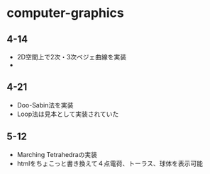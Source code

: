 # computer-graphics

## 4-14
- 2D空間上で2次・3次ベジェ曲線を実装
- 
## 4-21
- Doo-Sabin法を実装
- Loop法は見本として実装されていた

## 5-12
- Marching Tetrahedraの実装
- htmlをちょこっと書き換えて４点電荷、トーラス、球体を表示可能
